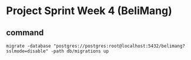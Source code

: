 # Project Sprint Week 4 (BeliMang)
## command
```
migrate -database "postgres://postgres:root@localhost:5432/belimang?sslmode=disable" -path db/migrations up
```
